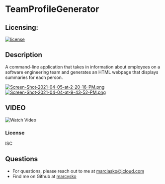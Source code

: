 # TeamProfileGenerator
## Licensing:
  [![license](https://img.shields.io/badge/license-ISC-yellow)](https://shields.io)

## Description
A command-line application that takes in information about employees on a software engineering team and generates an HTML webpage that displays summaries for each person.

[![Screen-Shot-2021-04-05-at-2-20-16-PM.png](https://i.postimg.cc/3RrkgmG9/Screen-Shot-2021-04-05-at-2-20-16-PM.png)](https://postimg.cc/xk7jQktb)
[![Screen-Shot-2021-04-04-at-9-43-52-PM.png](https://i.postimg.cc/gcsJPN50/Screen-Shot-2021-04-04-at-9-43-52-PM.png)](https://postimg.cc/py9xfYPN)

## VIDEO
![Watch Video](https://media.giphy.com/media/OT5wLIYLXUd847mn8K/giphy.gif)

### License
ISC

## Questions
* For questions, please reach out to me at marciasko@icloud.com
* Find me on Github at [marcysko](http://github.com/marcysko)
